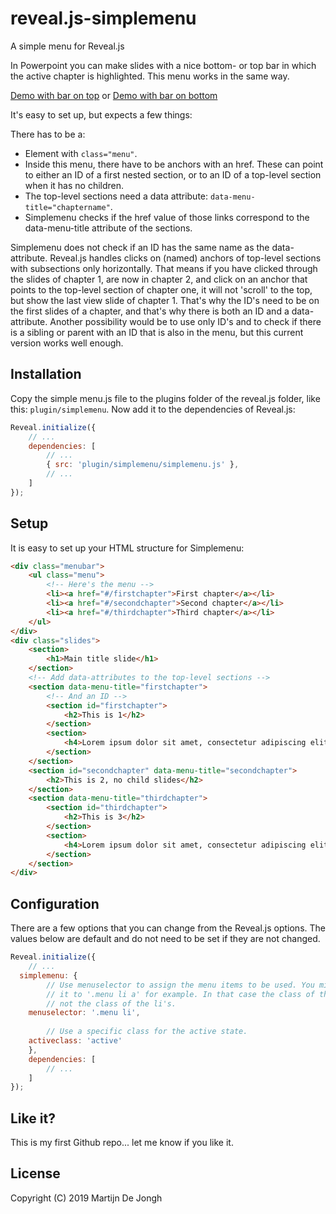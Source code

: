 # reveal.js-simplemenu
A simple menu for Reveal.js

In Powerpoint you can make slides with a nice bottom- or top bar in which the active chapter is highlighted. This menu works in the same way. 

[Demo with bar on top](https://martinomagnifico.github.io/reveal.js-simplemenu/demo.html)
or
[Demo with bar on bottom](https://martinomagnifico.github.io/reveal.js-simplemenu/bottombar.html)



It's easy to set up, but expects a few things:

There has to be a:

- Element with `class="menu"`. 
- Inside this menu, there have to be anchors with an href. These can point to either an ID of a first nested section, or to an ID of a top-level section when it has no children. 
- The top-level sections need a data attribute: `data-menu-title="chaptername"`.
- Simplemenu checks if the href value of those links correspond to the data-menu-title attribute of the sections. 

Simplemenu does not check if an ID has the same name as the data-attribute. Reveal.js handles clicks on (named) anchors of top-level sections with subsections only horizontally. That means if you have clicked through the slides of chapter 1, are now in chapter 2, and click on an anchor that points to the top-level section of chapter one, it will not 'scroll' to the top, but show the last view slide of chapter 1. That's why the ID's need to be on the first slides of a chapter, and that's why there is both an ID and a data-attribute. Another possibility would be to use only ID's and to check if there is a sibling or parent with an ID that is also in the menu, but this current version works well enough.



## Installation

Copy the simple menu.js file to the plugins folder of the reveal.js folder, like this: `plugin/simplemenu`. Now add it to the dependencies of Reveal.js:


```javascript
Reveal.initialize({
	// ...
	dependencies: [
		// ... 
		{ src: 'plugin/simplemenu/simplemenu.js' },
		// ... 
	]
});
```


## Setup

It is easy to set up your HTML structure for Simplemenu: 

```html
<div class="menubar">
	<ul class="menu">
		<!-- Here's the menu -->
		<li><a href="#/firstchapter">First chapter</a></li>
		<li><a href="#/secondchapter">Second chapter</a></li>
		<li><a href="#/thirdchapter">Third chapter</a></li>
	</ul>
</div>
<div class="slides">
	<section>
		<h1>Main title slide</h1>
	</section>
	<!-- Add data-attributes to the top-level sections -->
	<section data-menu-title="firstchapter">
		<!-- And an ID -->
		<section id="firstchapter">
			<h2>This is 1</h2>
		</section>
		<section>
			<h4>Lorem ipsum dolor sit amet, consectetur adipiscing elit.</h4>
		</section>
	</section>
	<section id="secondchapter" data-menu-title="secondchapter">
		<h2>This is 2, no child slides</h2>
	</section>
	<section data-menu-title="thirdchapter">
		<section id="thirdchapter">
			<h2>This is 3</h2>
		</section>
		<section>
			<h4>Lorem ipsum dolor sit amet, consectetur adipiscing elit.</h4>
		</section>
	</section>
</div>
```


## Configuration

There are a few options that you can change from the Reveal.js options. The values below are default and do not need to be set if they are not changed.

```javascript
Reveal.initialize({
	// ...
  simplemenu: {
    	// Use menuselector to assign the menu items to be used. You might want to point 
    	// it to '.menu li a' for example. In that case the class of the a's will toggle, 
    	// not the class of the li's.
  	menuselector: '.menu li',
    
    	// Use a specific class for the active state.
	activeclass: 'active'
	},
	dependencies: [
		// ... 
	]
});
```

## Like it?
This is my first Github repo... let me know if you like it.


## License

Copyright (C) 2019 Martijn De Jongh
